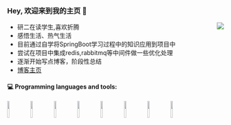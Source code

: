 ### Hey, 欢迎来到我的主页 👋

<img align="right" src="https://github-readme-stats.vercel.app/api?username=csrecord&show_icons=true&hide_title=true&theme=blue-green" />


- 研二在读学生,喜欢折腾
- 感悟生活、热气生活
- 目前通过自学将SpringBoot学习过程中的知识应用到项目中
- 尝试在项目中集成redis,rabbitmq等中间件做一些优化处理
- 逐渐开始写点博客，阶段性总结
- [博客主页](https://www.cnblogs.com/csrecord/)

#### :computer: Programming languages and tools:

<code><img width="10%" src="https://www.vectorlogo.zone/logos/java/java-ar21.svg"></code>
<code><img width="10%" src="https://www.vectorlogo.zone/logos/springio/springio-ar21.svg"></code>
<code><img width="10%" src="https://www.vectorlogo.zone/logos/git-scm/git-scm-ar21.svg"></code>
<code><img width="10%" src="https://www.vectorlogo.zone/logos/mysql/mysql-ar21.svg"></code>
<code><img width="10%" src="https://www.vectorlogo.zone/logos/redis/redis-ar21.svg"></code>
<code><img width="10%" src="https://www.vectorlogo.zone/logos/linux/linux-ar21.svg"></code>
<code><img width="10%" src="https://www.vectorlogo.zone/logos/github/github-ar21.svg"></code>
<code><img width="10%" src="https://www.vectorlogo.zone/logos/rabbitmq/rabbitmq-ar21.svg"></code>

